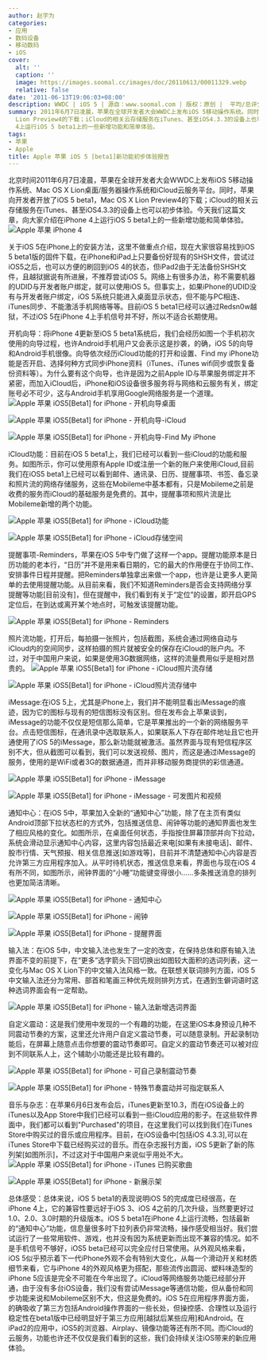 ```yaml
---
author: 赵宇为
categories:
- 应用
- 数码设备
- 移动数码
- iOS
cover:
  alt: ''
  caption: ''
  image: https://images.soomal.cc/images/doc/20110613/00011329.webp
  relative: false
date: '2011-06-13T19:06:03+08:00'
description: WWDC | iOS 5 | 源自：www.soomal.com | 版权：原创 |  平均/总评分：10.00/60
summary: 2011年6月7日凌晨，苹果在全球开发者大会WWDC上发布iOS 5移动操作系统。同时，苹果向开发者开放了iOS 5 beta1，Mac OS X
  Lion Preview4的下载；iCloud的相关云存储服务在iTunes、甚至iOS4.3.3的设备上也可以初步体验。今天我们这篇文章，向大家介绍在iPhone
  4上运行iOS 5 beta1上的一些新增功能和简单体验。
tags:
- 苹果
- Apple
title: Apple 苹果 iOS 5 [beta1]新功能初步体验报告
---
```


北京时间2011年6月7日凌晨，苹果在全球开发者大会WWDC上发布iOS 5移动操作系统、Mac OS X Lion桌面/服务器操作系统和iCloud云服务平台。同时，苹果向开发者开放了iOS 5 beta1，Mac OS X Lion Preview4的下载；iCloud的相关云存储服务在iTunes、甚至iOS4.3.3的设备上也可以初步体验。今天我们这篇文章，向大家介绍在iPhone 4上运行iOS 5 beta1上的一些新增功能和简单体验。
![Apple 苹果 iPhone 4](https://images.soomal.cc/images/doc/20110608/00011214.webp)




关于iOS 5在iPhone上的安装方法，这里不做重点介绍，现在大家很容易找到iOS 5 beta1版的固件下载，在iPhone和iPad上只要备份好现有的SHSH文件，尝试过iOS5之后，也可以方便的刷回到iOS 4的状态，但iPad2由于无法备份SHSH文件，且越狱据说有所进展，不推荐尝试iOS 5。网络上有很多办法，称不需要机器的UDID与开发者账户绑定，就可以使用iOS 5。但事实上，如果iPhone的UDID没有与开发者账户绑定，iOS 5系统只能进入桌面显示状态，但不能与PC相连、iTunes同步、不能激活手机网络等等。目前iOS 5 beta1已经可以通过Redsn0w越狱，不过iOS 5在iPhone 4上手机信号并不好，所以不适合长期使用。

开机向导：将iPhone 4更新至iOS 5 beta1系统后，我们会经历如图一个手机初次使用的向导过程，也许Android手机用户又会表示这是抄袭，的确，iOS 5的向导和Android手机很像。向导依次经历iCloud功能的打开和设置、Find my iPhone功能是否开启、选择何种方式同步iPhone资料（iTunes、iTunes wifi同步或恢复备份资料等）。为什么要有这个向导，也许是因为之前Apple ID与苹果服务绑定并不紧密，而加入iCloud后，iPhone和iOS设备很多服务将与网络和云服务有关，绑定账号必不可少，这与Android手机享用Google网络服务是一个道理。
![Apple 苹果 iOS5[Beta1] for iPhone - 开机向导桌面](https://images.soomal.cc/images/doc/20110613/00011329.webp)




![Apple 苹果 iOS5[Beta1] for iPhone - 开机向导-iCloud](https://images.soomal.cc/images/doc/20110613/00011330.webp)




![Apple 苹果 iOS5[Beta1] for iPhone - 开机向导-Find My iPhone](https://images.soomal.cc/images/doc/20110613/00011331.webp)




iCloud功能：目前在iOS 5 beta1上，我们已经可以看到一些iCloud的功能和服务。如图所示，你可以使用原有Apple ID或注册一个新的账户来使用iCloud,目前我们在iOS5 beta1上已经可以看到邮件、通讯录、日历、提醒事项、书签、备忘录和照片流的网络存储服务，这些在Mobileme中基本都有，只是Mobileme之前是收费的服务而iCloud的基础服务是免费的。其中，提醒事项和照片流是比Mobileme新增的两个功能。

![Apple 苹果 iOS5[Beta1] for iPhone - iCloud功能](https://images.soomal.cc/images/doc/20110613/00011333.webp)




![Apple 苹果 iOS5[Beta1] for iPhone - iCloud存储空间](https://images.soomal.cc/images/doc/20110613/00011334.webp)




提醒事项-Reminders，苹果在iOS 5中专门做了这样一个app。提醒功能原本是日历功能的老本行，“日历”并不是用来看日期的，它的最大的作用便在于协同工作、安排事件日程并提醒。把Reminders单独拿出来做一个app，也许是让更多人更简单的去使用提醒功能。从目前来看，我们不知道Reminders是否会支持网络分享提醒等功能[目前没有]，但在提醒中，我们看到有关于“定位”的设置，即开启GPS定位后，在到达或离开某个地点时，可触发该提醒功能。

![Apple 苹果 iOS5[Beta1] for iPhone - Reminders](https://images.soomal.cc/images/doc/20110613/00011346.webp)




照片流功能，打开后，每拍摄一张照片，包括截图，系统会通过网络自动与iCloud内的空间同步，这样拍摄的照片就被安全的保存在iCloud的账户内。不过，对于中国用户来说，如果是使用3G数据网络，这样的流量费用似乎是相对昂贵的。
![Apple 苹果 iOS5[Beta1] for iPhone - iCloud照片流存储](https://images.soomal.cc/images/doc/20110613/00011335.webp)




![Apple 苹果 iOS5[Beta1] for iPhone - iCloud照片流存储中](https://images.soomal.cc/images/doc/20110613/00011337.webp)




iMessage:在iOS 5上，尤其是iPhone上，我们并不能明显看出iMessage的痕迹，因为它的图标与现有的短信图标没有区别。但在发布会上苹果谈到，iMessage的功能不仅仅是短信那么简单，它是苹果推出的一个新的网络服务平台。点击短信图标，在通讯录中选取联系人，如果联系人下存在邮件地址且它也开通使用了iOS 5的iMessage，那么新功能就被激活。虽然界面与现有短信程序区别不大，但从截图可以看到，我们可以发送视频、图片，而这是通过iMessage的服务，使用的是WiFi或者3G的数据通道，而并非移动服务商提供的彩信通道。

![Apple 苹果 iOS5[Beta1] for iPhone - iMessage](https://images.soomal.cc/images/doc/20110613/00011338.webp)




![Apple 苹果 iOS5[Beta1] for iPhone - iMessage - 可发图片和视频](https://images.soomal.cc/images/doc/20110613/00011339.webp)




通知中心：在iOS 5中，苹果加入全新的“通知中心”功能，除了在主页有类似Android顶部下拉状态栏的方式外，包括推送信息、闹钟等功能的通知界面也发生了相应风格的变化。如图所示，在桌面任何状态，手指按住屏幕顶部并向下拉动，系统会滑动显示通知中心内容，这里内容包括最近来电[如果有未接电话]、邮件、股市行情、天气预报、相关信息推送[如游戏等]，目前并不清楚通知中心内容是否允许第三方应用程序加入。从平时待机状态，推送信息来看，界面也与现在iOS 4有所不同，如图所示，闹钟界面的“小睡”功能键变得很小……多条推送消息的排列也更加简洁清晰。

![Apple 苹果 iOS5[Beta1] for iPhone - 通知中心](https://images.soomal.cc/images/doc/20110613/00011342.webp)




![Apple 苹果 iOS5[Beta1] for iPhone - 闹钟](https://images.soomal.cc/images/doc/20110613/00011340.webp)




![Apple 苹果 iOS5[Beta1] for iPhone - 提醒界面](https://images.soomal.cc/images/doc/20110613/00011341.webp)




输入法：在iOS 5中，中文输入法也发生了一定的改变，在保持总体和原有输入法界面不变的前提下，在“更多”选字箭头下回切换出如图较大面积的选词列表，这一变化与Mac OS X Lion下的中文输入法风格一致。在联想关联词排列方面，iOS 5中文输入法还分为常用、部首和笔画三种优先规则排列方式，在遇到生僻词语时这种选词界面会有一定帮助。

![Apple 苹果 iOS5[Beta1] for iPhone - 输入法新增选词界面](https://images.soomal.cc/images/doc/20110613/00011343.webp)




自定义震动：这是我们使用中发现的一个有趣的功能，在这里iOS本身预设几种不同震动节奏的方案，这里还允许用户自定义震动节奏，可以随意录制。开起录制功能后，在屏幕上随意点击你想要的震动节奏即可。自定义的震动节奏还可以被对应到不同联系人上，这个辅助小功能还是比较有趣的。

![Apple 苹果 iOS5[Beta1] for iPhone - 可自己录制震动节奏](https://images.soomal.cc/images/doc/20110613/00011344.webp)




![Apple 苹果 iOS5[Beta1] for iPhone - 特殊节奏震动并可指定联系人](https://images.soomal.cc/images/doc/20110613/00011345.webp)




音乐与杂志：在苹果6月6日发布会后，iTunes更新至10.3，而在iOS设备上的iTunes以及App Store中我们已经可以看到一些iCloud应用的影子。在这些软件界面中，我们都可以看到"Purchased"的项目，在这里我们可以找到我们在iTunes Store中购买过的音乐或应用程序。目前，在iOS设备中[包括iOS 4.3.3],可以在iTunes Store中下载已经购买过的音乐。而在杂志报刊方面，iOS 5更新了新的陈列架[如图所示]，不过这对于中国用户来说似乎用处不大。
![Apple 苹果 iOS5[Beta1] for iPhone - iTunes 已购买歌曲](https://images.soomal.cc/images/doc/20110613/00011347.webp)




![Apple 苹果 iOS5[Beta1] for iPhone - 新展示架](https://images.soomal.cc/images/doc/20110613/00011332.webp)




总体感受：总体来说，iOS 5 beta1的表现说明iOS 5的完成度已经很高，在iPhone 4上，它的兼容性要远好于iOS 3、iOS 4之前的几次升级，当然要更好过1.0、2.0、3.0时期的升级版本。iOS 5 beta1在iPhone 4上运行流畅，包括最新的“通知中心”功能，信息量很多时下拉列表仍非常流畅，操作感受相当好。我们尝试运行了一些常用软件、游戏，也并没有因为系统更新而出现不兼容的情况。如不是手机信号不够好，iOS5 beta已经可以完全应付日常使用。从外观风格来看，iOS 5似乎预示着下一代iPhone外观不会有特别大变化，从每一个滑动开关和材质细节来看，它与iPhone 4的外观风格更为搭配，那些流传出圆润、塑料味造型的iPhone 5应该是完全不可能在今年出现了。iCloud等网络服务功能已经部分开通，由于没有多台iOS设备，我们没有尝试iMessage等通信功能，但从备份和同步功能来说和Mobileme区别不大，但这是免费的。iOS 5在应用程序界面方面，的确吸收了第三方包括Android操作界面的一些长处，但操控感、合理性以及运行稳定性在beta1版中已经明显好于第三方应用[越狱后某些应用]和Android。在iPad2的应用中，iOS5的浏览器、Airplay、镜像功能等还有所不同。而iCloud的云服务，功能也许还不仅仅是我们看到的这些，我们会持续关注iOS带来的新应用体验。